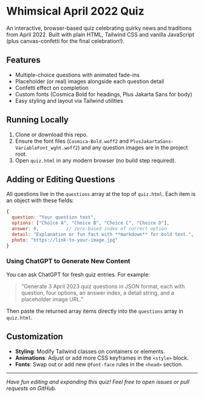 # Whimsical April 2022 Quiz

An interactive, browser-based quiz celebrating quirky news and traditions from April 2022. Built with plain HTML, Tailwind CSS and vanilla JavaScript (plus canvas-confetti for the final celebration!).

## Features

- Multiple-choice questions with animated fade-ins
- Placeholder (or real) images alongside each question detail
- Confetti effect on completion
- Custom fonts (Cosmica Bold for headings, Plus Jakarta Sans for body)
- Easy styling and layout via Tailwind utilities

## Running Locally

1. Clone or download this repo.
2. Ensure the font files (`Cosmica-Bold.woff2` and `PlusJakartaSans-VariableFont_wght.woff2`) and any question images are in the project root.
3. Open `quiz.html` in any modern browser (no build step required).

## Adding or Editing Questions

All questions live in the `questions` array at the top of `quiz.html`. Each item is an object with these fields:

```js
{
  question: "Your question text",
  options: ["Choice A", "Choice B", "Choice C", "Choice D"],
  answer: 0,          // zero-based index of correct option
  detail: "Explanation or fun fact with **markdown** for bold text.",
  photo: "https://link-to-your-image.jpg"
}
```

### Using ChatGPT to Generate New Content

You can ask ChatGPT for fresh quiz entries. For example:

> "Generate 3 April 2023 quiz questions in JSON format, each with question, four options, an answer index, a detail string, and a placeholder image URL."

Then paste the returned array items directly into the `questions` array in `quiz.html`.

## Customization

- **Styling**: Modify Tailwind classes on containers or elements.
- **Animations**: Adjust or add more CSS keyframes in the `<style>` block.
- **Fonts**: Swap out or add new `@font-face` rules in the `<head>` section.

---

*Have fun editing and expanding this quiz! Feel free to open issues or pull requests on GitHub.*
